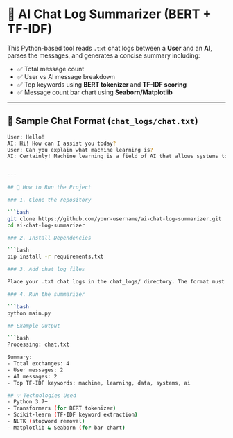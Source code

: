 # 🧠 AI Chat Log Summarizer (BERT + TF-IDF)

This Python-based tool reads `.txt` chat logs between a **User** and an **AI**, parses the messages, and generates a concise summary including:

- ✅ Total message count
- ✅ User vs AI message breakdown
- ✅ Top keywords using **BERT tokenizer** and **TF-IDF scoring**
- ✅ Message count bar chart using **Seaborn/Matplotlib**

---

## 📁 Sample Chat Format (`chat_logs/chat.txt`)


```bash
User: Hello!
AI: Hi! How can I assist you today?
User: Can you explain what machine learning is?
AI: Certainly! Machine learning is a field of AI that allows systems to learn from data.


---

## 🚀 How to Run the Project

### 1. Clone the repository

```bash
git clone https://github.com/your-username/ai-chat-log-summarizer.git
cd ai-chat-log-summarizer

### 2. Install Dependencies

```bash
pip install -r requirements.txt

### 3. Add chat log files

Place your .txt chat logs in the chat_logs/ directory. The format must begin each message with either User: or AI:.

### 4. Run the summarizer

```bash
python main.py

## Example Output

```bash
Processing: chat.txt

Summary:
- Total exchanges: 4
- User messages: 2
- AI messages: 2
- Top TF-IDF keywords: machine, learning, data, systems, ai

## 💡 Technologies Used
- Python 3.7+
- Transformers (for BERT tokenizer)
- Scikit-learn (TF-IDF keyword extraction)
- NLTK (stopword removal)
- Matplotlib & Seaborn (for bar chart)


